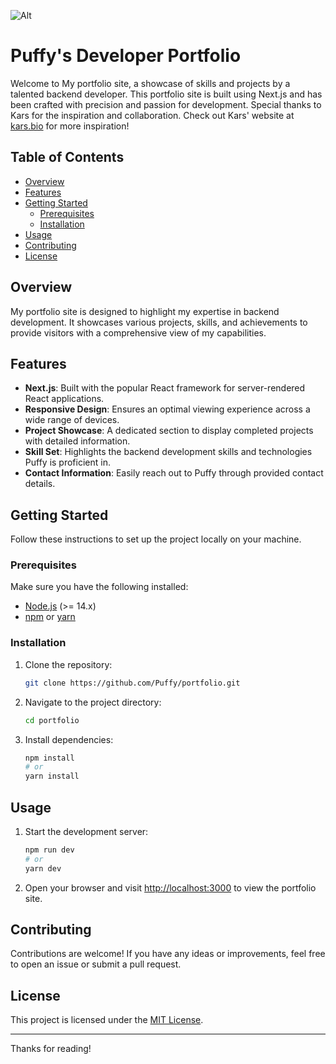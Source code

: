 ![Alt](https://repobeats.axiom.co/api/embed/8e1d51434ec87540410f377d5b950bf9be8415dd.svg "Repobeats analytics image")

# Puffy's Developer Portfolio

Welcome to My portfolio site, a showcase of skills and projects by a talented backend developer. This portfolio site is built using Next.js and has been crafted with precision and passion for development. Special thanks to Kars for the inspiration and collaboration. Check out Kars' website at [kars.bio](https://kars.bio) for more inspiration!

## Table of Contents
- [Overview](#overview)
- [Features](#features)
- [Getting Started](#getting-started)
  - [Prerequisites](#prerequisites)
  - [Installation](#installation)
- [Usage](#usage)
- [Contributing](#contributing)
- [License](#license)

## Overview

My portfolio site is designed to highlight my expertise in backend development. It showcases various projects, skills, and achievements to provide visitors with a comprehensive view of my capabilities.

## Features

- **Next.js**: Built with the popular React framework for server-rendered React applications.
- **Responsive Design**: Ensures an optimal viewing experience across a wide range of devices.
- **Project Showcase**: A dedicated section to display completed projects with detailed information.
- **Skill Set**: Highlights the backend development skills and technologies Puffy is proficient in.
- **Contact Information**: Easily reach out to Puffy through provided contact details.

## Getting Started

Follow these instructions to set up the project locally on your machine.

### Prerequisites

Make sure you have the following installed:

- [Node.js](https://nodejs.org/) (>= 14.x)
- [npm](https://www.npmjs.com/) or [yarn](https://yarnpkg.com/)

### Installation

1. Clone the repository:

    ```bash
    git clone https://github.com/Puffy/portfolio.git
    ```

2. Navigate to the project directory:

    ```bash
    cd portfolio
    ```

3. Install dependencies:

    ```bash
    npm install
    # or
    yarn install
    ```

## Usage

1. Start the development server:

    ```bash
    npm run dev
    # or
    yarn dev
    ```

2. Open your browser and visit [http://localhost:3000](http://localhost:3000) to view the portfolio site.

## Contributing

Contributions are welcome! If you have any ideas or improvements, feel free to open an issue or submit a pull request.

## License

This project is licensed under the [MIT License](LICENSE).

---

Thanks for reading!
